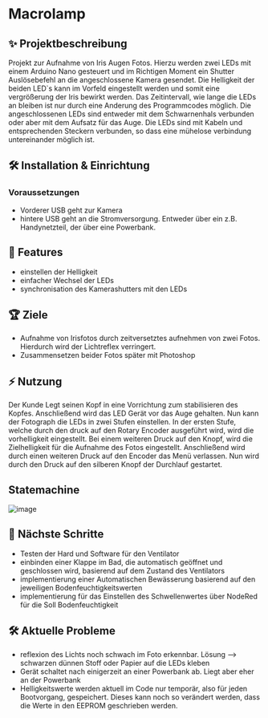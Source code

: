 # Macrolamp

## ✨ Projektbeschreibung
Projekt zur Aufnahme von Iris Augen Fotos. Hierzu werden zwei LEDs mit einem Arduino Nano gesteuert und im Richtigen Moment ein Shutter Auslösebefehl an die angeschlossene Kamera gesendet. 
Die Helligkeit der beiden LED`s kann im Vorfeld eingestellt werden und somit eine vergrößerung der Iris bewirkt werden. Das Zeitintervall, wie lange die LEDs an bleiben ist nur durch eine Anderung des Programmcodes möglich. Die angeschlossenen LEDs sind entweder mit dem Schwarnenhals verbunden oder aber mit dem Aufsatz für das Auge. Die LEDs sind mit Kabeln und entsprechenden Steckern verbunden, so dass eine mühelose verbindung untereinander möglich ist.  

## 🛠 Installation & Einrichtung
### Voraussetzungen
- Vorderer USB geht zur Kamera
- hintere USB geht an die Stromversorgung. Entweder über ein z.B. Handynetzteil, der über eine Powerbank.


## 📝 Features
- einstellen der Helligkeit
- einfacher Wechsel der LEDs
- synchronisation des Kamerashutters mit den LEDs

## 🏆 Ziele
- Aufnahme von Irisfotos durch zeitversetztes aufnehmen von zwei Fotos. Hierdurch wird der Lichtreflex verringert.
- Zusammensetzen beider Fotos später mit Photoshop

## ⚡ Nutzung
Der Kunde Legt seinen Kopf in eine Vorrichtung zum stabilisieren des Kopfes. Anschließend wird das LED Gerät vor das Auge gehalten. Nun kann der Fotograph die LEDs in zwei Stufen einstellen. In der ersten Stufe, welche durch den druck auf den Rotary Encoder ausgeführt wird, wird die vorhelligkeit eingestellt. Bei einem weiteren Druck auf den Knopf, wird die Zielhelligkeit für die Aufnahme des Fotos eingestellt. Anschließend wird durch einen weiteren Druck auf den Encoder das Menü verlassen. Nun wird durch den Druck auf den silberen Knopf der Durchlauf gestartet. 
##   Statemachine
![image](https://github.com/user-attachments/assets/7532e40f-0c54-4099-9b48-818b95740bab)


## 🔄 Nächste Schritte
- Testen der Hard und Software für den Ventilator
- einbinden einer Klappe im Bad, die automatisch geöffnet und geschlossen wird, basierend auf dem Zustand des Ventilators
- implementierung einer Automatischen Bewässerung basierend auf den jeweiligen Bodenfeuchtigkeitswerten
- implementierung für das Einstellen des Schwellenwertes über NodeRed für die Soll Bodenfeuchtigkeit

## 🛠 Aktuelle Probleme
- reflexion des Lichts noch schwach im Foto erkennbar. Lösung --> schwarzen dünnen Stoff oder Papier auf die LEDs kleben
- Gerät schaltet nach einigerzeit an einer Powerbank ab. Liegt aber eher an der Powerbank
- Helligkeitswerte werden aktuell im Code nur temporär, also für jeden Bootvorgang, gespeichert. Dieses kann noch so verändert werden, dass die Werte in den EEPROM geschrieben werden. 
